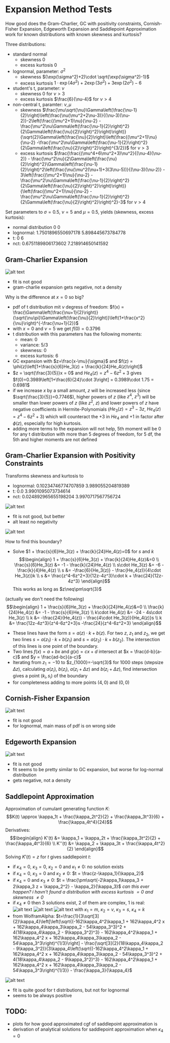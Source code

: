 # Expansion Method Tests
How good does the Gram-Charlier, GC with positivity constraints, Cornish-Fisher Expansion, Edgeworth Expansion and Saddlepoint Approximation work for known distributions with known skewness and kurtosis?

Three distributions:
- standard normal
    - skewness 0
    - excess kurtosis 0
- lognormal, parameter: $\sigma^2$
    - skewness $(\exp(\sigma^2)+2)\cdot \sqrt{\exp(\sigma^2)-1}$
    - excess kurtosis $1\cdot\exp(4\sigma^2)+2\exp(3\sigma^2)+3\exp(2\sigma^2)-6$
- student's t, parameter: $\nu$
    - skewness 0 for $\nu>3$
    - excess kurtosis $\frac{6}{\nu-4}$ for $\nu>4$
- non-central t, paramter: $\nu, \mu$
    - skewness $\frac{\mu\sqrt{\nu}\Gamma\left(\frac{\nu-1}{2}\right)\left(\frac{\nu(\mu^2+2\nu-3)}{(\nu-3)(\nu-2)}-2\left(\frac{(\mu^2+1)\nu}{\nu-2} - \frac{\mu^2\nu\Gamma\left(\frac{\nu-1}{2}\right)^2}{2\Gamma\left(\frac{\nu}{2}\right)^2}\right)\right)}{\sqrt{2}\Gamma\left(\frac{\nu}{2}\right)\left(\frac{(\mu^2+1)\nu}{\nu-2} -\frac{\mu^2\nu\Gamma\left(\frac{\nu-1}{2}\right)^2}{2\Gamma\left(\frac{\nu}{2}\right)^2}\right)^{3/2}}$ for $\nu>3$
    - excess kurtosis $\frac{\frac{(\mu^4+6\mu^2+3)\nu^2}{(\nu-4)(\nu-2)} - \frac{\mu^2\nu}{2\Gamma\left(\frac{\nu}{2}\right)^2}\Gamma\left(\frac{\nu-1}{2}\right)^2\left(\frac{\nu(\mu^2(\nu+1)+3(3\nu-5))}{(\nu-3)(\nu-2)} - 3\left(\frac{(\mu^2+1)\nu}{\nu-2} - \frac{\mu^2\nu\Gamma\left(\frac{\nu-1}{2}\right)^2}{2\Gamma\left(\frac{\nu}{2}\right)^2}\right)\right)}{\left(\frac{(\mu^2+1)\nu}{\nu-2} - \frac{\mu^2\nu\Gamma\left(\frac{\nu-1}{2}\right)^2}{2\Gamma\left(\frac{\nu}{2}\right)^2}\right)^2}-3$ for $\nu>4$

Set parameters to $\sigma=0.5$, $\nu=5$ and $\mu=0.5$, yields (skewness, excess kurtosis):
- normal distribution 0 0
- lognormal: 1.7501896550697178 5.898445673784778
- t: 0 6
- nct: 0.6751189806173602 7.218914650141592

## Gram-Charlier Expansion

![alt text](gc_expansion.png)
- fit is not good
- gram-charlie expansion gets negative, not a density

Why is the difference at $x=0$ so big?
- pdf of t distribution mit $\nu$ degress of freedom: $f(x) = \frac{\Gamma\left(\frac{\nu+1}{2}\right)}{\sqrt{\nu\pi}\Gamma\left(\frac{\nu}{2}\right)}\left(1+\frac{x^2}{\nu}\right)^{-\frac{\nu+1}{2}}$
- with $x=0$ and $\nu=5$ we get $f(0)=0.3796$
- t distribution with this parameters has the following moments:
    - mean: 0
    - variance: 5/3
    - skewness: 0
    - excess kurtosis: 6
- GC expansion with $z=\frac{x-\mu}{\sigma}$ and $f(z) = \phi(z)\left[1+\frac{s}{6}He_3(z) + \frac{k}{24}He_4(z)\right]$
- $z = \sqrt{\frac{3}{5}}x = 0$ and $He_4(z)=z^4-6z^2+3$ gives $f(0)=0.3989\left[1+\frac{6}{24}\cdot 3\right] = 0.3989\cdot 1.75 = 0.6981$
- if we increase $x$ by a small amount, $z$ will be increased less (since $\sqrt{\frac{3}{5}}=0.7746$), higher powers of $z$ (like $z^4$, $z^3$) will be smaller than lower powers of $z$ (like $z^2$, $z$) and lower powers of $z$ have negative coefficients in Hermite-Polynomials ($He_3(z) = z^3-3z$, $He_4(z)=z^4-6z^2+3$) which will counteract the $+3$ in $He_4$ and $+1$ in factor after $\phi(z)$, especially for high kurtosis.
- adding more terms to the expansion will not help, 5th moment will be 0 for any t distribution with more than 5 degrees of freedom, for 5 df, the 5th and higher moments are not defined

## Gram-Charlier Expansion with Positivity Constraints

Transforms skewness and kurtosis to
- lognormal: 0.10234746774707859 3.989055204819389
- t: 0.0 3.9901095073734614
- nct: 0.024892965655198204 3.9970717567756724

![alt text](gc_positivity_expansion.png)
- fit is not good, but better
- alt least no negativity

![alt text](gc_positivity_boundary.png)

How to find this boundary?
- Solve $1 + \frac{s}{6}He_3(z) + \frac{k}{24}He_4(z)=0$ for $s$ and $k$
$$\begin{align}
1 + \frac{s}{6}He_3(z) + \frac{k}{24}He_4(z)&=0 \\
\frac{s}{6}He_3(z) &= -1 - \frac{k}{24}He_4(z) \\
s\cdot He_3(z) &= -6 - \frac{k}{4}He_4(z) \\
s &= -\frac{6}{He_3(z)} - \frac{He_4(z)}{4\cdot He_3(z)}k \\
s &= \frac{z^4-6z^2+3}{12z-4z^3}\cdot k + \frac{24}{12z-4z^3}
\end{align}$$
This works as long as $z\neq\pm\sqrt{3}$

(actually we don't need the following)
$$\begin{align}
1 + \frac{s}{6}He_3(z) + \frac{k}{24}He_4(z)&=0 \\
\frac{k}{24}He_4(z) &= -1 - \frac{s}{6}He_3(z) \\
k\cdot He_4(z) &= -24 - 4s\cdot He_3(z) \\
k &= -\frac{24}{He_4(z)} - \frac{4\cdot He_3(z)}{He_4(z)}s \\
k &= \frac{12z-4z^3}{z^4-6z^2+3}s -\frac{24}{z^4-6z^2+3}
\end{align}$$
- These lines have the form $s = a(z)\cdot k + b(z)$. For two $z$, $z_1$ and $z_2$, we get two lines $s = a(z_1)\cdot k + b(z_1)$ and $s = a(z_2)\cdot k + b(z_2)$. The intersection of this lines is one point of the boundary. 
- Two lines $f(x) = a+bx$ and $g(x) = cx+d$ intersect at $x = \frac{d-b}{a-c}$ and $y = \frac{ad-bc}{a-c}$
- Iterating from $z_1=-10$ to $z_{1000}=-\sqrt{3}$ for 1000 steps (stepsize $\Delta z$), calculating $a(z_i)$, $b(z_i)$, $a(z_i+\Delta z)$ and $b(z_i+\Delta z)$, find intersection gives a point $(k_i,s_i)$ of the boundary
- for completeness adding to more points $(4,0)$ and $(0,0)$

## Cornish-Fisher Expansion

![alt text](cf_expansion.png)
- fit is not good
- for lognormal, main mass of pdf is on wrong side

## Edgeworth Expansion

![alt text](ew_expansion.png)
- fit is not good
- fit seems to be pretty similar to GC expansion, but worse for  log-normal distribution
- gets negative, not a density

## Saddlepoint Approximation

Approximation of cumulant generating function $K$:
$$K(t) \approx \kappa_1t + \frac{\kappa_2t^2}{2} + \frac{\kappa_3t^3}{6} + \frac{\kappa_4t^4}{24}$$
Derivatives:
$$\begin{align}
K'(t) &= \kappa_1 + \kappa_2t + \frac{\kappa_3t^2}{2} + \frac{\kappa_4t^3}{6} \\
K''(t) &= \kappa_2 + \kappa_3t + \frac{\kappa_4t^2}{2}
\end{align}$$
Solving $K'(t)=z$ for $t$ gives saddlepoint $t$:
- if $\kappa_4=0$, $\kappa_3=0$, $\kappa_2=0$ and $\kappa_1\neq 0$: no solution exists
- if $\kappa_4=0$, $\kappa_3=0$ and $\kappa_2\neq 0$: $t = \frac{z-\kappa_1}{\kappa_2}$
- if $\kappa_4=0$ and $\kappa_3\neq 0$: $t = \frac{\pm\sqrt{-2\kappa_1\kappa_3 + 2\kappa_3 z + \kappa_2^2} - \kappa_2}{\kappa_3}$ *can this ever happen? i havn't found a distribution with excess kurtosis $=0$ and skewness $\neq 0$*
- if $\kappa_4\neq 0$ then 3 solutions exist, 2 of them are complex, 1 is real: ![alt text](wolframalpha_solution1_saddlepoint.png) ![alt text](wolframalpha_solution2_saddlepoint.png) ![alt text](wolframalpha_solution3_saddlepoint.png) with $\kappa_1=m$, $\kappa_2=v$, $\kappa_3=s$, $\kappa_4=k$
- from WolframAlpha: $t=\frac{1}{3\sqrt[3]{2}\kappa_4}\left[\left(\sqrt{(-162\kappa_4^2\kappa_1 + 162\kappa_4^2 x + 162\kappa_4\kappa_3\kappa_2 - 54\kappa_3^3)^2 + 4(18\kappa_4\kappa_2 - 9\kappa_3^2)^3} - 162\kappa_4^2\kappa_1 + 162\kappa_4^2 x + 162\kappa_4\kappa_3\kappa_2 - 54\kappa_3^3\right)^{1/3}\right] - \frac{\sqrt[3]{2}(18\kappa_4\kappa_2 - 9\kappa_3^2)}{3\kappa_4\left(\sqrt{(-162\kappa_4^2\kappa_1 + 162\kappa_4^2 x + 162\kappa_4\kappa_3\kappa_2 - 54\kappa_3^3)^2 + 4(18\kappa_4\kappa_2 - 9\kappa_3^2)^3} - 162\kappa_4^2\kappa_1 + 162\kappa_4^2 x + 162\kappa_4\kappa_3\kappa_2 - 54\kappa_3^3\right)^{1/3}} - \frac{\kappa_3}{\kappa_4}$

![alt text](saddle_approximation.png)
- fit is quite good for t distributions, but not for lognormal
- seems to be always positive

## TODO:
- plots for how good approximated cgf of saddlepoint approximation is
- derivation of analytical solutions for saddlepoint approximation when $\kappa_4=0$
